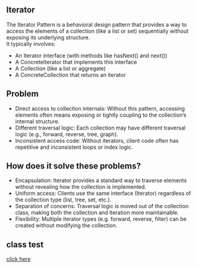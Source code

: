 ## Iterator
The Iterator Pattern is a behavioral design pattern that provides a way to access the elements of a 
collection (like a list or set) sequentially without exposing its underlying structure.  
It typically involves:

* An Iterator interface (with methods like hasNext() and next())
* A ConcreteIterator that implements this interface
* A Collection (like a list or aggregate)
* A ConcreteCollection that returns an iterator

## Problem
* Direct access to collection internals: Without this pattern, accessing elements often means exposing or tightly coupling to the collection’s internal structure.
* Different traversal logic: Each collection may have different traversal logic (e.g., forward, reverse, tree, graph).
* Inconsistent access code: Without iterators, client code often has repetitive and inconsistent loops or index logic.

## How does it solve these problems?
* Encapsulation: Iterator provides a standard way to traverse elements without revealing how the collection is implemented.
* Uniform access: Clients use the same interface (Iterator) regardless of the collection type (list, tree, set, etc.).
* Separation of concerns: Traversal logic is moved out of the collection class, making both the collection and iteration more maintainable.
* Flexibility: Multiple iterator types (e.g. forward, reverse, filter) can be created without modifying the collection.

## class test
[click here](../../../../../../../src/test/java/com/andeerlb/gof/iterator/IteratorTest.java)